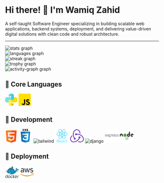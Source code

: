 # Hi there! 👋 I'm **Wamiq Zahid**  
A self-taught Software Engineer specializing in building scalable web applications, backend systems, deployment, and delivering value-driven digital solutions with clean code and robust architecture.

---


<div align="left">
  <img src="https://github-readme-stats.vercel.app/api?username=Wamiq319&hide_title=false&hide_rank=false&show_icons=true&include_all_commits=true&count_private=true&disable_animations=false&theme=dracula&locale=en&hide_border=false&order=1" height="150" alt="stats graph" /> <br>
  <img src="https://github-readme-stats.vercel.app/api/top-langs?username=Wamiq319&locale=en&hide_title=false&layout=compact&card_width=320&langs_count=5&theme=dracula&hide_border=false&order=2" height="150" alt="languages graph" /> <br>
  <img src="https://streak-stats.demolab.com?user=Wamiq319&locale=en&mode=daily&theme=dracula&hide_border=false&border_radius=5&order=3" height="150" alt="streak graph" /> <br>
  <img src="https://github-profile-trophy.vercel.app?username=Wamiq319&theme=dracula&column=-1&row=1&margin-w=8&margin-h=8&no-bg=false&no-frame=false&order=4" height="150" alt="trophy graph" /> <br>
  <img src="https://github-readme-activity-graph.vercel.app/graph?username=Wamiq319&radius=16&theme=react&area=true&order=5" height="300" alt="activity-graph graph"  />
</div>

###

## 🚀 **Core Languages**

<p align="left">
  <img src="./python.png" alt="Python" height="40" />
  <img src="./js.png" alt="JavaScript" height="40" />
</p>

## 🚀 **Development**

<p align="left">
   <img src="./html.png" alt="html5" height="40"/>
  <img src="https://raw.githubusercontent.com/devicons/devicon/master/icons/css3/css3-original-wordmark.svg" alt="css3" height="45"/>
  <img src="https://www.vectorlogo.zone/logos/tailwindcss/tailwindcss-icon.svg" alt="tailwind" height="45"/>
  <img src="https://raw.githubusercontent.com/devicons/devicon/master/icons/react/react-original-wordmark.svg" alt="react" height="45"/>
  <img src="https://raw.githubusercontent.com/devicons/devicon/master/icons/redux/redux-original.svg" alt="redux" height="45"/>


  <img src="https://cdn.worldvectorlogo.com/logos/django.svg" alt="django" height="45"/>
  <img src="https://raw.githubusercontent.com/devicons/devicon/master/icons/express/express-original-wordmark.svg" alt="express" height="45"/>
 
  <img src="https://raw.githubusercontent.com/devicons/devicon/master/icons/nodejs/nodejs-original-wordmark.svg" alt="nodejs" height="45"/>

</p>

## 🚀 **Deployment**

<p align="left">
  <img src="https://raw.githubusercontent.com/devicons/devicon/master/icons/docker/docker-original-wordmark.svg" alt="docker" height="45"/>
  <img src="https://raw.githubusercontent.com/devicons/devicon/master/icons/amazonwebservices/amazonwebservices-original-wordmark.svg" alt="aws" height="45"/>
</p






